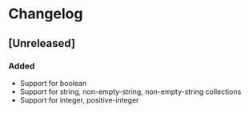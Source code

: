# Changelog

## [Unreleased]
### Added
- Support for boolean
- Support for string, non-empty-string, non-empty-string collections
- Support for integer, positive-integer